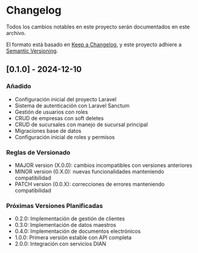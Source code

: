 # Changelog
Todos los cambios notables en este proyecto serán documentados en este archivo.

El formato está basado en [Keep a Changelog](https://keepachangelog.com/es-ES/1.0.0/),
y este proyecto adhiere a [Semantic Versioning](https://semver.org/spec/v2.0.0.html).

## [0.1.0] - 2024-12-10
### Añadido
- Configuración inicial del proyecto Laravel
- Sistema de autenticación con Laravel Sanctum
- Gestión de usuarios con roles
- CRUD de empresas con soft deletes
- CRUD de sucursales con manejo de sucursal principal
- Migraciones base de datos
- Configuración inicial de roles y permisos

### Reglas de Versionado
- MAJOR version (X.0.0): cambios incompatibles con versiones anteriores
- MINOR version (0.X.0): nuevas funcionalidades manteniendo compatibilidad
- PATCH version (0.0.X): correcciones de errores manteniendo compatibilidad

### Próximas Versiones Planificadas
- 0.2.0: Implementación de gestión de clientes
- 0.3.0: Implementación de datos maestros
- 0.4.0: Implementación de documentos electrónicos
- 1.0.0: Primera versión estable con API completa
- 2.0.0: Integración con servicios DIAN

